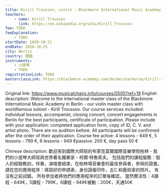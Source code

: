 ```yaml
---
title: Kirill Troussov, violin - Blackmore International Music Academy
teachers:
	- name: Kirill Troussov
	  link: https://en.wikipedia.org/wiki/Kirill_Troussov
fee: TODO
feeExplanation: 
	- TODO
startDate: 2020-10-21
endDate: 2020-10-25
city: Berlin
country: 德國
instruments:
	- 小提琴
	- TODO
registrationLink: TODO
masterclassLink: https://blackmore-academy.com/de/meisterkurse/kirill-troussov
---
```

Original link: https://www.musicalchairs.info/courses/5505?ref=19
English description:
Welcome to the international master class of the Blackmore International Music Academy in Berlin - our violin master class with worldfamous soloist - Kirill Troussov.
 Our course services included: individual lessons, accompanist, closing concert, concert engagements in Berlin for the best participants, certificate of participation.
 Please include with your application: completed application form, copy of ID, C.
V.
 and artist photo.
 There are no audition before.
 All participants will be confirmed after the order of their application.
Course fee active: 4 lessons - 649 €, 5 lessons - 799 €, 6 lessons - 949 €passive: 200 €, day pass 50 €

Chinese description:
歡迎來到國際大師班的布萊克莫爾國際音樂學院柏林 - 我們的小提琴大師班與世界著名獨奏家 - 柯爾·特魯索夫。
包括我們的課程服務：個人的經驗教訓，伴奏，演唱會結束，在柏林場音樂會的最佳參與者，參與的證書。
請在您的應用程序：填寫好的申請表，身份證複印件，五C.和藝術家的照片。
有沒有之前試鏡。
所有參加者將他們的應用程序的訂單後確認。
當然費活性：4課程 -  649€，5課程 -  799€，6課程 -  949€被動：200€，天通50€
